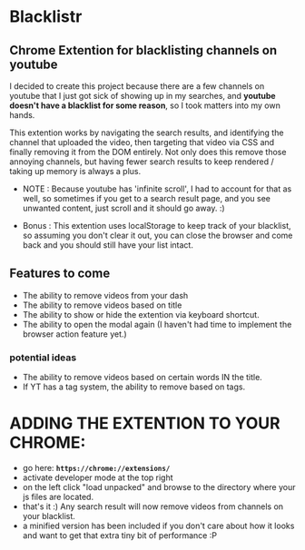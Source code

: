# Blacklistr
## Chrome Extention for blacklisting channels on youtube

I decided to create this project because there are a few channels on youtube that I just got sick of showing up in my searches, and **youtube doesn't have a blacklist for some reason**, so I took matters into my own hands.

This extention works by navigating the search results, and identifying the channel that uploaded the video, then targeting that video via CSS
and finally removing it from the DOM entirely.
Not only does this remove those annoying channels, but having fewer search results to keep rendered / taking up memory is always a plus.

 - NOTE : Because youtube has 'infinite scroll', I had to account for that as well, so sometimes if you get to a search result page, and you see unwanted content, just scroll and it should go away. :)

 - Bonus : This extention uses localStorage to keep track of your blacklist, so assuming you don't clear it out, you can close the browser and come back and you should still have your list intact.


## Features to come

 - The ability to remove videos from your dash
 - The ability to remove videos based on title
 - The ability to show or hide the extention via keyboard shortcut.
 - The ability to open the modal again (I haven't had time to implement the browser action feature yet.)

### potential ideas

 - The ability to remove videos based on certain words IN the title.
 - If YT has a tag system, the ability to remove based on tags.

# ADDING THE EXTENTION TO YOUR CHROME:
 - go here: **```https://chrome://extensions/```**
 - activate developer mode at the top right
 - on the left click "load unpacked" and browse to the directory where your js files are located.
 - that's it :) Any search result will now remove videos from channels on your blacklist.
 - a minified version has been included if you don't care about how it looks and want to get that extra tiny bit of performance :P
